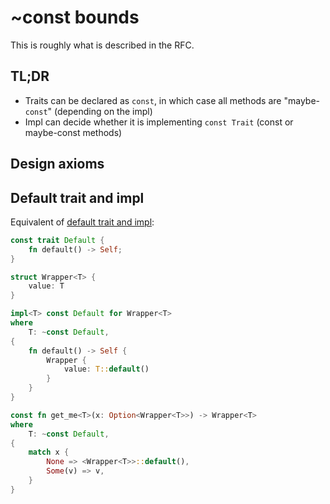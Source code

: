 # ~const bounds

This is roughly what is described in the RFC.

## TL;DR

* Traits can be declared as `const`, in which case all methods are "maybe-`const`" (depending on the impl)
* Impl can decide whether it is implementing `const Trait` (const or maybe-const methods)

## Design axioms

## Default trait and impl

Equivalent of [default trait and impl](./formality-example.md#default-trait-and-impl):

```rust
const trait Default {
    fn default() -> Self;
}

struct Wrapper<T> {
    value: T
}

impl<T> const Default for Wrapper<T>
where
    T: ~const Default,
{
    fn default() -> Self {
        Wrapper {
            value: T::default()
        }
    }
}

const fn get_me<T>(x: Option<Wrapper<T>>) -> Wrapper<T>
where
    T: ~const Default,
{
    match x {
        None => <Wrapper<T>>::default(),
        Some(v) => v,
    }
}
```

